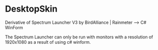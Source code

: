 # DesktopSkin
Derivative of Spectrum Launcher V3 by BirdAlliance | 
Rainmeter --> C# WinForm

The Spectrum Launcher can only be run with monitors with a resolution of 1920x1080 as a result of using c# winform.
